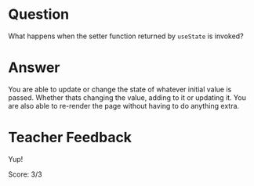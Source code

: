 # Question

What happens when the setter function returned by `useState` is invoked?

# Answer

You are able to update or change the state of whatever initial value is passed. Whether thats changing the value, adding to it or updating it. You are also able to re-render the page without having to do anything extra.

# Teacher Feedback

Yup!

Score: 3/3